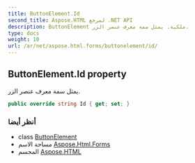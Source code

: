 ```yaml
---
title: ButtonElement.Id
second_title: Aspose.HTML لمرجع .NET API
description: ButtonElement ملكية. يمثل سمة معرف عنصر الزر.
type: docs
weight: 10
url: /ar/net/aspose.html.forms/buttonelement/id/
---
```

## ButtonElement.Id property

يمثل سمة معرف عنصر الزر.

```csharp
public override string Id { get; set; }
```

### أنظر أيضا

* class [ButtonElement](../)
* مساحة الاسم [Aspose.Html.Forms](../../buttonelement/)
* المجسم [Aspose.HTML](../../../)


